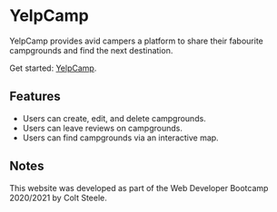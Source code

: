 # YelpCamp

YelpCamp provides avid campers a platform to share their fabourite campgrounds and find the next destination.

Get started: [YelpCamp](https://fierce-anchorage-72285.herokuapp.com/).

## Features

- Users can create, edit, and delete campgrounds.
- Users can leave reviews on campgrounds.
- Users can find campgrounds via an interactive map.

## Notes

This website was developed as part of the Web Developer Bootcamp 2020/2021 by Colt Steele.
